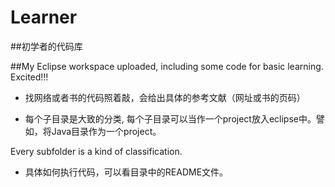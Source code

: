 # Learner

 ##初学者的代码库 
 
 ##My Eclipse workspace uploaded, including some code for basic learning. Excited!!!


 - 找网络或者书的代码照着敲，会给出具体的参考文献（网址或书的页码）
 

 - 每个子目录是大致的分类, 每个子目录可以当作一个project放入eclipse中。譬如，将Java目录作为一个project。

 Every subfolder is a kind of classification.
 
 - 具体如何执行代码，可以看目录中的README文件。



